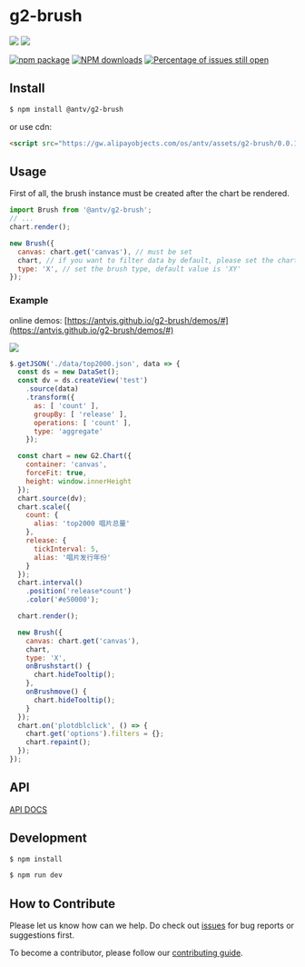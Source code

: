 # g2-brush

![](https://img.shields.io/badge/language-javascript-red.svg)
![](https://img.shields.io/badge/license-MIT-000000.svg)

[![npm package](https://img.shields.io/npm/v/@antv/g2-brush.svg)](https://www.npmjs.com/package/@antv/g2-brush)
[![NPM downloads](http://img.shields.io/npm/dm/@antv/g2-brush.svg)](https://npmjs.org/package/@antv/g2-brush)
[![Percentage of issues still open](http://isitmaintained.com/badge/open/antvis/g2-brush.svg)](http://isitmaintained.com/project/antvis/g2-brush "Percentage of issues still open")


## Install

```bash
$ npm install @antv/g2-brush
```

or use cdn:

```html
<script src="https://gw.alipayobjects.com/os/antv/assets/g2-brush/0.0.1/g2-brush.js"></script>
```

## Usage

First of all, the brush instance must be created after the chart be rendered.

```js
import Brush from '@antv/g2-brush';
// ...
chart.render();

new Brush({
  canvas: chart.get('canvas'), // must be set
  chart, // if you want to filter data by default, please set the chart
  type: 'X', // set the brush type, default value is 'XY'
});
```

### Example

online demos: [https://antvis.github.io/g2-brush/demos/#](https://antvis.github.io/g2-brush/demos/#)

![](https://gw.alipayobjects.com/zos/rmsportal/HRkzmAbHDcJYweUxDAlC.gif)

```js
$.getJSON('./data/top2000.json', data => {
  const ds = new DataSet();
  const dv = ds.createView('test')
    .source(data)
    .transform({
      as: [ 'count' ],
      groupBy: [ 'release' ],
      operations: [ 'count' ],
      type: 'aggregate'
    });

  const chart = new G2.Chart({
    container: 'canvas',
    forceFit: true,
    height: window.innerHeight
  });
  chart.source(dv);
  chart.scale({
    count: {
      alias: 'top2000 唱片总量'
    },
    release: {
      tickInterval: 5,
      alias: '唱片发行年份'
    }
  });
  chart.interval()
    .position('release*count')
    .color('#e50000');

  chart.render();

  new Brush({
    canvas: chart.get('canvas'),
    chart,
    type: 'X',
    onBrushstart() {
      chart.hideTooltip();
    },
    onBrushmove() {
      chart.hideTooltip();
    }
  });
  chart.on('plotdblclick', () => {
    chart.get('options').filters = {};
    chart.repaint();
  });
});
```

## API

[API DOCS](https://github.com/antvis/g2-brush/blob/master/docs/brush.md)

## Development

```bash
$ npm install

$ npm run dev
```

## How to Contribute

Please let us know how can we help. Do check out [issues](https://github.com/antvis/g2-brush/issues) for bug reports or suggestions first.

To become a contributor, please follow our [contributing guide](https://github.com/antvis/g2-brush/blob/master/CONTRIBUTING.md).
